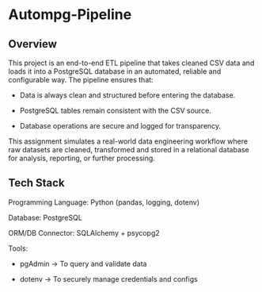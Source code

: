 # Autompg-Pipeline
## Overview
This project is an end-to-end ETL pipeline that takes cleaned CSV data and loads it into a PostgreSQL database in an automated, reliable and configurable way.
The pipeline ensures that:

* Data is always clean and structured before entering the database.

* PostgreSQL tables remain consistent with the CSV source.

* Database operations are secure and logged for transparency.

This assignment simulates a real-world data engineering workflow where raw datasets are cleaned, transformed and stored in a relational database for analysis, reporting, or further processing.

## Tech Stack

Programming Language: Python (pandas, logging, dotenv)

Database: PostgreSQL

ORM/DB Connector: SQLAlchemy + psycopg2

Tools:
* pgAdmin → To query and validate data

* dotenv → To securely manage credentials and configs
